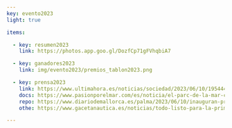 ```yaml
---
key: evento2023
light: true

items:

  - key: resumen2023
    link: https://photos.app.goo.gl/DozfCp71gFVhqbiA7

  - key: ganadores2023
    link: img/evento2023/premios_tablon2023.png

  - key: prensa2023
    link: https://www.ultimahora.es/noticias/sociedad/2023/06/10/1954445/regata-solar-parc-mar.html
    docs: https://www.pasionporelmar.com/es/noticia/el-parc-de-la-mar-corona-a-los-vencedores-de-la-i-regata-solar-illes-balears/4284
    repo: https://www.diariodemallorca.es/palma/2023/06/10/inauguran-primera-regata-barcos-impulsados-88519330.html
    othe: https://www.gacetanautica.es/noticias/todo-listo-para-la-primera-regata-solar-illes-balears

---
```

